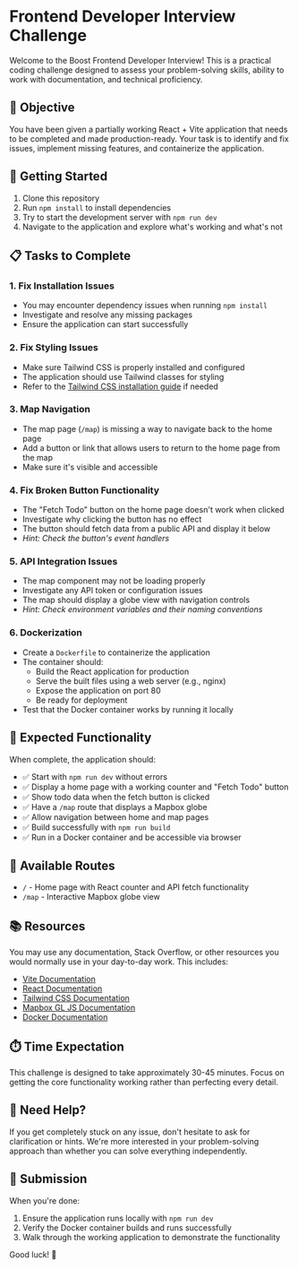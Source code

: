 # Frontend Developer Interview Challenge

Welcome to the Boost Frontend Developer Interview! This is a practical coding challenge designed to assess your problem-solving skills, ability to work with documentation, and technical proficiency.

## 🎯 Objective

You have been given a partially working React + Vite application that needs to be completed and made production-ready. Your task is to identify and fix issues, implement missing features, and containerize the application.

## 🚀 Getting Started

1. Clone this repository
2. Run `npm install` to install dependencies
3. Try to start the development server with `npm run dev`
4. Navigate to the application and explore what's working and what's not

## 📋 Tasks to Complete

### 1. Fix Installation Issues
- You may encounter dependency issues when running `npm install`
- Investigate and resolve any missing packages
- Ensure the application can start successfully

### 2. Fix Styling Issues
- Make sure Tailwind CSS is properly installed and configured
- The application should use Tailwind classes for styling
- Refer to the [Tailwind CSS installation guide](https://tailwindcss.com/docs/installation) if needed

### 3. Map Navigation
- The map page (`/map`) is missing a way to navigate back to the home page
- Add a button or link that allows users to return to the home page from the map
- Make sure it's visible and accessible

### 4. Fix Broken Button Functionality
- The "Fetch Todo" button on the home page doesn't work when clicked
- Investigate why clicking the button has no effect
- The button should fetch data from a public API and display it below
- *Hint: Check the button's event handlers*

### 5. API Integration Issues
- The map component may not be loading properly
- Investigate any API token or configuration issues
- The map should display a globe view with navigation controls
- *Hint: Check environment variables and their naming conventions*

### 6. Dockerization
- Create a `Dockerfile` to containerize the application
- The container should:
  - Build the React application for production
  - Serve the built files using a web server (e.g., nginx)
  - Expose the application on port 80
  - Be ready for deployment
- Test that the Docker container works by running it locally

## 🎯 Expected Functionality

When complete, the application should:
- ✅ Start with `npm run dev` without errors
- ✅ Display a home page with a working counter and "Fetch Todo" button
- ✅ Show todo data when the fetch button is clicked
- ✅ Have a `/map` route that displays a Mapbox globe
- ✅ Allow navigation between home and map pages
- ✅ Build successfully with `npm run build`
- ✅ Run in a Docker container and be accessible via browser

## 🔧 Available Routes

- `/` - Home page with React counter and API fetch functionality
- `/map` - Interactive Mapbox globe view

## 📚 Resources

You may use any documentation, Stack Overflow, or other resources you would normally use in your day-to-day work. This includes:
- [Vite Documentation](https://vite.dev/)
- [React Documentation](https://react.dev/)
- [Tailwind CSS Documentation](https://tailwindcss.com/)
- [Mapbox GL JS Documentation](https://docs.mapbox.com/mapbox-gl-js/)
- [Docker Documentation](https://docs.docker.com/)

## ⏱️ Time Expectation

This challenge is designed to take approximately 30-45 minutes. Focus on getting the core functionality working rather than perfecting every detail.

## 🤔 Need Help?

If you get completely stuck on any issue, don't hesitate to ask for clarification or hints. We're more interested in your problem-solving approach than whether you can solve everything independently.

## 📝 Submission

When you're done:
1. Ensure the application runs locally with `npm run dev`
2. Verify the Docker container builds and runs successfully
3. Walk through the working application to demonstrate the functionality

Good luck! 🚀
